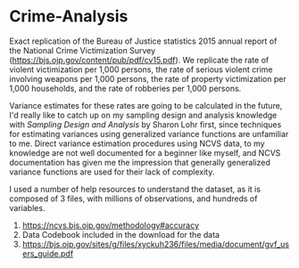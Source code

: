 # Crime-Analysis
Exact replication of the Bureau of Justice statistics 2015 annual report of the National Crime Victimization Survey (https://bjs.ojp.gov/content/pub/pdf/cv15.pdf). We replicate the rate of violent victimization per 1,000 persons, the rate of serious violent crime involving weapons per 1,000 persons, the rate of property victimization per 1,000 households,
and the rate of robberies per 1,000 persons. 

Variance estimates for these rates are going to be calculated in the future, I'd really like to catch up on my sampling design and analysis knowledge with _Sampling Design and Analysis_ by 
Sharon Lohr first, since techniques for estimating variances using generalized variance functions are unfamiliar to me. Direct variance estimation procedures using NCVS data, to my knowledge
are not well documented for a beginner like myself, and NCVS documentation has given me the impression that generally generalized variance functions are used for their lack of complexity. 

I used a number of help resources to understand the dataset, as it is composed of 3 files, with millions of observations, and hundreds of variables. 

1. https://ncvs.bjs.ojp.gov/methodology#accuracy
2. Data Codebook included in the download for the data
3. https://bjs.ojp.gov/sites/g/files/xyckuh236/files/media/document/gvf_users_guide.pdf
